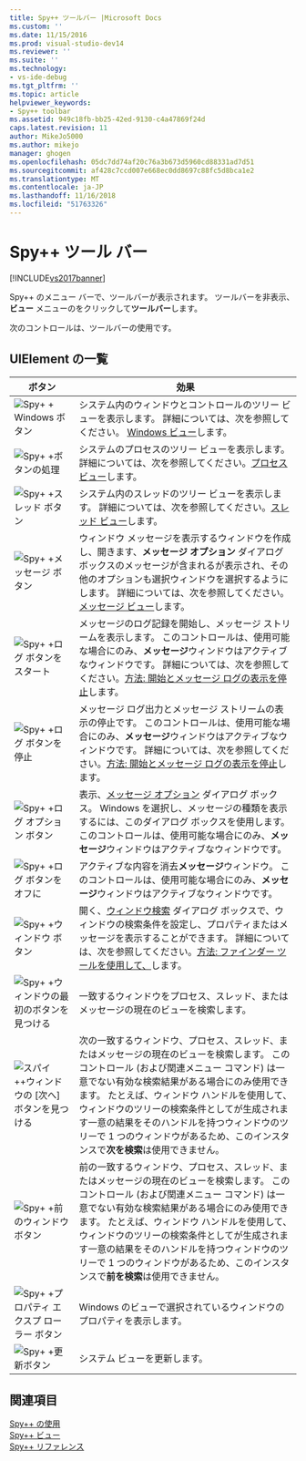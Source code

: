 ```yaml
---
title: Spy++ ツールバー |Microsoft Docs
ms.custom: ''
ms.date: 11/15/2016
ms.prod: visual-studio-dev14
ms.reviewer: ''
ms.suite: ''
ms.technology:
- vs-ide-debug
ms.tgt_pltfrm: ''
ms.topic: article
helpviewer_keywords:
- Spy++ toolbar
ms.assetid: 949c18fb-bb25-42ed-9130-c4a47869f24d
caps.latest.revision: 11
author: MikeJo5000
ms.author: mikejo
manager: ghogen
ms.openlocfilehash: 05dc7dd74af20c76a3b673d5960cd88331ad7d51
ms.sourcegitcommit: af428c7ccd007e668ec0dd8697c88fc5d8bca1e2
ms.translationtype: MT
ms.contentlocale: ja-JP
ms.lasthandoff: 11/16/2018
ms.locfileid: "51763326"
---
```

# <a name="spy-toolbar"></a>Spy++ ツール バー
[!INCLUDE[vs2017banner](../includes/vs2017banner.md)]

Spy++ のメニュー バーで、ツールバーが表示されます。 ツールバーを非表示、**ビュー**  メニューのをクリックして**ツールバー**します。  
  
 次のコントロールは、ツールバーの使用です。  
  
## <a name="uielement-list"></a>UIElement の一覧  
  
|ボタン|効果|  
|------------|------------|  
|![Spy&#43; &#43; Windows ボタン](../debugger/media/icon-spy-windows.gif "Icon_Spy + (_w)")|システム内のウィンドウとコントロールのツリー ビューを表示します。 詳細については、次を参照してください。 [Windows ビュー](../debugger/windows-view.md)します。|  
|![Spy&#43; &#43;ボタンの処理](../debugger/media/icon-spy-processes.gif "Icon_Spy + _Processes")|システムのプロセスのツリー ビューを表示します。 詳細については、次を参照してください。[プロセス ビュー](../debugger/processes-view.md)します。|  
|![Spy&#43; &#43;スレッド ボタン](../debugger/media/icon-spy-threads.gif "Icon_Spy + _Threads")|システム内のスレッドのツリー ビューを表示します。 詳細については、次を参照してください。[スレッド ビュー](../debugger/threads-view.md)します。|  
|![Spy&#43; &#43;メッセージ ボタン](../debugger/media/icon-spy-messages.gif "Icon_Spy + メッセージ (_m)")|ウィンドウ メッセージを表示するウィンドウを作成し、開きます、**メッセージ オプション** ダイアログ ボックスのメッセージが含まれるが表示され、その他のオプションも選択ウィンドウを選択するようにします。 詳細については、次を参照してください。[メッセージ ビュー](../debugger/messages-view.md)します。|  
|![Spy&#43; &#43;ログ ボタンをスタート](../debugger/media/icon-spy-startlog.gif "Icon_Spy + _StartLog")|メッセージのログ記録を開始し、メッセージ ストリームを表示します。 このコントロールは、使用可能な場合にのみ、**メッセージ**ウィンドウはアクティブなウィンドウです。 詳細については、次を参照してください。[方法: 開始とメッセージ ログの表示を停止](../debugger/how-to-start-and-stop-the-message-log-display.md)します。|  
|![Spy&#43; &#43;ログ ボタンを停止](../debugger/media/icon-spy-stoplog.gif "Icon_Spy + _StopLog")|メッセージ ログ出力とメッセージ ストリームの表示の停止です。 このコントロールは、使用可能な場合にのみ、**メッセージ**ウィンドウはアクティブなウィンドウです。 詳細については、次を参照してください。[方法: 開始とメッセージ ログの表示を停止](../debugger/how-to-start-and-stop-the-message-log-display.md)します。|  
|![Spy&#43; &#43;ログ オプション ボタン](../debugger/media/icon-spy-logoptions.gif "Icon_Spy + _LogOptions")|表示、[メッセージ オプション](../debugger/message-options-dialog-box.md) ダイアログ ボックス。 Windows を選択し、メッセージの種類を表示するには、このダイアログ ボックスを使用します。 このコントロールは、使用可能な場合にのみ、**メッセージ**ウィンドウはアクティブなウィンドウです。|  
|![Spy&#43; &#43;ログ ボタンをオフに](../debugger/media/spy-clearlog.gif "スパイ + _ClearLog")|アクティブな内容を消去**メッセージ**ウィンドウ。 このコントロールは、使用可能な場合にのみ、**メッセージ**ウィンドウはアクティブなウィンドウです。|  
|![Spy&#43; &#43;ウィンドウ ボタン](../debugger/media/icon-spy-findwindow.gif "Icon_Spy + _FindWindow")|開く、[ウィンドウ検索](../debugger/find-window-dialog-box.md) ダイアログ ボックスで、ウィンドウの検索条件を設定し、プロパティまたはメッセージを表示することができます。 詳細については、次を参照してください。[方法: ファインダー ツールを使用して、](../debugger/how-to-use-the-finder-tool.md)します。|  
|![Spy&#43; &#43;ウィンドウの最初のボタンを見つける](../debugger/media/icon-spy-window.gif "Icon_Spy + _Window")|一致するウィンドウをプロセス、スレッド、またはメッセージの現在のビューを検索します。|  
|![スパイ&#43;&#43;ウィンドウの [次へ] ボタンを見つける](../debugger/media/icon-spy-nextwindow.gif "Icon_Spy:operator++ _NextWindow")|次の一致するウィンドウ、プロセス、スレッド、またはメッセージの現在のビューを検索します。 このコントロール (および関連メニュー コマンド) は一意でない有効な検索結果がある場合にのみ使用できます。 たとえば、ウィンドウ ハンドルを使用して、ウィンドウのツリーの検索条件としてが生成されます一意の結果をそのハンドルを持つウィンドウのツリーで 1 つのウィンドウがあるため、このインスタンスで**次を検索**は使用できません。|  
|![Spy&#43; &#43;前のウィンドウ ボタン](../debugger/media/icon-spy-prevwindow.gif "Icon_Spy + _PrevWindow")|前の一致するウィンドウ、プロセス、スレッド、またはメッセージの現在のビューを検索します。 このコントロール (および関連メニュー コマンド) は一意でない有効な検索結果がある場合にのみ使用できます。 たとえば、ウィンドウ ハンドルを使用して、ウィンドウのツリーの検索条件としてが生成されます一意の結果をそのハンドルを持つウィンドウのツリーで 1 つのウィンドウがあるため、このインスタンスで**前を検索**は使用できません。|  
|![Spy&#43; &#43;プロパティ エクスプ ローラー ボタン](../debugger/media/icon-spy-propexp.gif "Icon_Spy + _PropExp")|Windows のビューで選択されているウィンドウのプロパティを表示します。|  
|![Spy&#43; &#43;更新ボタン](../debugger/media/icon-spy-refresh.gif "Icon_Spy + 更新 (_r)")|システム ビューを更新します。|  
  
## <a name="see-also"></a>関連項目  
 [Spy++ の使用](../debugger/using-spy-increment.md)   
 [Spy++ ビュー](../debugger/spy-increment-views.md)   
 [Spy++ リファレンス](../debugger/spy-increment-reference.md)



